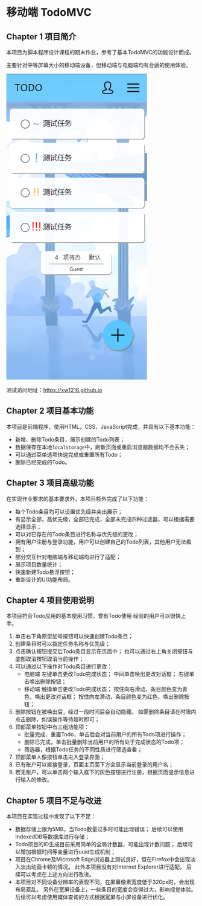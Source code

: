 # 移动端 TodoMVC

 

 

## Chapter 1 项目简介



本项目为脚本程序设计课程的期末作业，参考了基本TodoMVC的功能设计而成。

主要针对中等屏幕大小的移动端设备，但移动端与电脑端均有合适的使用体验。



![](./img/screenshot.png)



测试访问地址：https://xw1216.github.io



## Chapter 2 项目基本功能



本项目是前端程序，使用HTML，CSS，JavaScript完成，并具有以下基本功能：

- 新增、删除Todo条目，展示创建的Todo列表；
- 数据保存在本地`localStorage`中，刷新页面或重启浏览器数据均不会丢失；
- 可以通过菜单选项快速完成或重置所有Todo；
- 删除已经完成的Todo。





## Chapter 3 项目高级功能



在实现作业要求的基本要求外，本项目额外完成了以下功能：

- 每个Todo条目均可以设置优先级并突出展示；
- 有显示全部，高优先级，全部已完成，全部未完成四种过滤器，可以根据需要选择显示；
- 可以对已存在的Todo条目进行名称与优先级的更改；
- 拥有用户注册与登录功能，用户可以创建自己的Todo列表，其他用户无法看到；
- 部分交互针对电脑端与移动端均进行了适配；
- 展示项目数量统计；
- 快速新建Todo悬浮按钮；
- 重新设计的UI功能布局。





## Chapter 4 项目使用说明



本项目符合Todo应用的基本使用习惯，曾有Todo使用 经验的用户可以很快上手。

1. 单击右下角原型加号按钮可以快速创建Todo条目；
2. 创建条目时可以指定任务名称与优先级；
3. 点击确认按钮提交后Todo条目显示在页面中；
   也可以通过右上角关闭按钮与底部取消按钮取消当前操作；
4. 可以通过以下操作对Todo条目进行更改：
   - 电脑端
     左键单击更改Todo完成状态；
     中间单击唤出更改对话框；
     右键单击唤出删除按钮；
   - 移动端
     触摸单击更改Todo完成状态；
     按住向右滑动，条目颜色变为青色，唤出更改对话框；
     按住向左滑动，条目颜色变为红色，唤出删除按钮；
5. 删除按钮在被唤出后，经过一段时间后会自动隐藏。
   如需删除条目请在时限内点击删除，如误操作等待超时即可；
6. 顶部菜单按钮中有三组功能项：
   - 批量完成、重置Todo，单击后会对当前用户的所有Todo项进行操作；
   - 删除已完成，单击批量删除当前用户的所有处于完成状态的Todo项；
   - 筛选器，根据Todo任务的不同性质进行筛选查看；
7. 顶部菜单人像按钮单击进入登录界面；
8. 已有账户可以直接登录，页面主页面下方会显示当前登录的用户名；
9. 若无账户，可以单击两个输入框下的灰色按钮进行注册，根据页面提示信息进行输入的修改。





## Chapter 5 项目不足与改进



本项目在实现过程中发现了以下不足：

- 数据存储上限为5MB，当Todo数量过多时可能出现错误；
  后续可以使用IndexedDB等数据库进行存储；
- Todo项目的ID生成目前采用简单的全局计数器，可能出现计数问题；
  后续可以增加根据时间等变量进行uuid生成机制；
- 项目在Chrome及Microsoft Edge浏览器上测试良好，但在Firefox中会出现淡入淡出动画卡顿的情况。
  此外本项目没有对Internet Explorer进行适配。
  后续可以考虑在上述方向进行改进。
- 本项目对不同设备分辨率的表现不同，在屏幕像素宽度低于320px时，会出现布局紊乱。
  另外在宽屏设备上，一些条目的宽度会变得过大，影响视觉体验。
  后续可以考虑使用媒体查询的方式根据宽屏与小屏设备进行优化。



